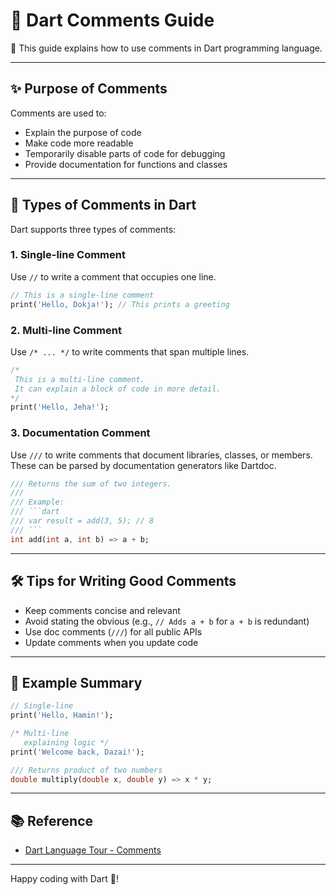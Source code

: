 # 🐋 Dart Comments Guide

📘 This guide explains how to use comments in Dart programming language.

---

## ✨ Purpose of Comments

Comments are used to:

* Explain the purpose of code
* Make code more readable
* Temporarily disable parts of code for debugging
* Provide documentation for functions and classes

---

## 📝 Types of Comments in Dart

Dart supports three types of comments:

### 1. Single-line Comment

Use `//` to write a comment that occupies one line.

```dart
// This is a single-line comment
print('Hello, Dokja!'); // This prints a greeting
```

### 2. Multi-line Comment

Use `/* ... */` to write comments that span multiple lines.

```dart
/*
 This is a multi-line comment.
 It can explain a block of code in more detail.
*/
print('Hello, Jeha!');
```

### 3. Documentation Comment

Use `///` to write comments that document libraries, classes, or members. These can be parsed by documentation generators like Dartdoc.

````dart
/// Returns the sum of two integers.
///
/// Example:
/// ```dart
/// var result = add(3, 5); // 8
/// ```
int add(int a, int b) => a + b;
````

---

## 🛠️ Tips for Writing Good Comments

* Keep comments concise and relevant
* Avoid stating the obvious (e.g., `// Adds a + b` for `a + b` is redundant)
* Use doc comments (`///`) for all public APIs
* Update comments when you update code

---

## 📌 Example Summary

```dart
// Single-line
print('Hello, Hamin!');

/* Multi-line
   explaining logic */
print('Welcome back, Dazai!');

/// Returns product of two numbers
double multiply(double x, double y) => x * y;
```

---

## 📚 Reference

* [Dart Language Tour - Comments](https://dart.dev/guides/language/language-tour#comments)

---

Happy coding with Dart 🐋!
